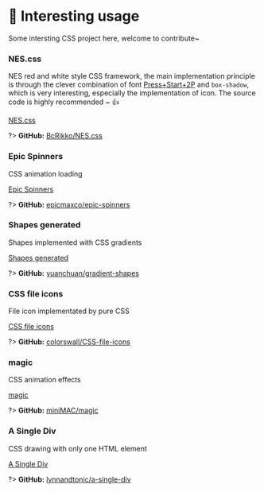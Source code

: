 # 🎢 Interesting usage

Some intersting CSS project here, welcome to contribute~ 

### NES.css

NES red and white style CSS framework, the main implementation principle is through the clever combination of font [Press+Start+2P](https://fonts.google.com/specimen/Press+Start+2P) and `box-shadow`, which is very interesting, especially the implementation of icon. The source code is highly recommended ~ :thumbsup:

[NES.css](https://bcrikko.github.io/NES.css/ ':include :type=iframe width=100% height=429px')

?> **GitHub:** [BcRikko/NES.css](https://github.com/BcRikko/NES.css)

### Epic Spinners

CSS animation loading

[Epic Spinners](https://epic-spinners.epicmax.co/#/ ':include :type=iframe width=100% height=429px')

?> **GitHub:** [epicmaxco/epic-spinners](https://github.com/epicmaxco/epic-spinners)

### Shapes generated

Shapes implemented with CSS gradients

[Shapes generated](https://codepen.io/yuanchuan/full/vVRKRQ/ ':include :type=iframe width=100% height=429px')

?> **GitHub:** [yuanchuan/gradient-shapes](https://github.com/yuanchuan/gradient-shapes)

### CSS file icons

File icon implementated by pure CSS

[CSS file icons](https://colorswall.github.io/CSS-file-icons/ ':include :type=iframe width=100% height=429px')

?> **GitHub:** [colorswall/CSS-file-icons](https://github.com/colorswall/CSS-file-icons)

<!-- ### THE COLOUR CLOCK

clour clock

[THE COLOUR CLOCK](http://thecolourclock.co.uk/ ':include :type=iframe width=100% height=429px')

?> similar with it [hex color clock](http://www.jacopocolo.com/hexclock/), **GitHub:** [jacopocolo/Hex-clock](https://github.com/jacopocolo/Hex-clock) -->

### magic

CSS animation effects

[magic](https://minimamente.com/example/magic_animations/ ':include :type=iframe width=100% height=429px')

?> **GitHub:** [miniMAC/magic](https://github.com/miniMAC/magic)

### A Single Div

CSS drawing with only one HTML element

[A Single Div](https://a.singlediv.com/ ':include :type=iframe width=100% height=429px')

?> **GitHub:** [lynnandtonic/a-single-div](https://github.com/lynnandtonic/a-single-div)
